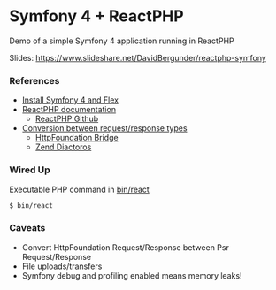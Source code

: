 # Symfony 4 + ReactPHP

Demo of a simple Symfony 4 application running in ReactPHP

Slides: https://www.slideshare.net/DavidBergunder/reactphp-symfony

### References
- [Install Symfony 4 and Flex](https://symfony.com/doc/current/setup.html)
- [ReactPHP documentation](https://reactphp.org/)
  - [ReactPHP Github](https://github.com/reactphp/react)
- [Conversion between request/response types](http://symfony.com/doc/current/bundles/SensioFrameworkExtraBundle/index.html#psr-7-support)
  - [HttpFoundation Bridge](https://github.com/symfony/psr-http-message-bridge)
  - [Zend Diactoros](https://github.com/zendframework/zend-diactoros)

### Wired Up
Executable PHP command in [bin/react](/app/bin/react)
```bash
$ bin/react
```

### Caveats
- Convert HttpFoundation Request/Response between Psr Request/Response
- File uploads/transfers
- Symfony debug and profiling enabled means memory leaks!